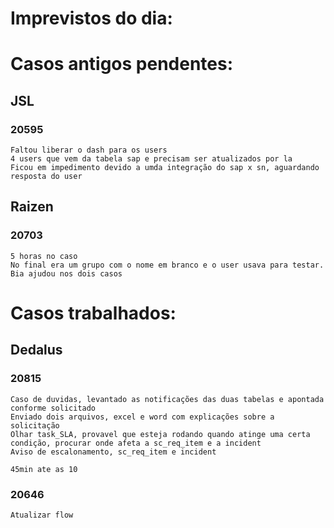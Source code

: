 # Imprevistos do dia:



# Casos antigos pendentes:

## JSL
### 20595
	Faltou liberar o dash para os users
	4 users que vem da tabela sap e precisam ser atualizados por la
	Ficou em impedimento devido a umda integração do sap x sn, aguardando resposta do user

## Raizen
### 20703
	5 horas no caso
	No final era um grupo com o nome em branco e o user usava para testar.
	Bia ajudou nos dois casos


# Casos trabalhados:

## Dedalus

### 20815
	Caso de duvidas, levantado as notificações das duas tabelas e apontada conforme solicitado
	Enviado dois arquivos, excel e word com explicações sobre a solicitação
	Olhar task_SLA, provavel que esteja rodando quando atinge uma certa condição, procurar onde afeta a sc_req_item e a incident 
	Aviso de escalonamento, sc_req_item e incident

	45min ate as 10
	

### 20646
	Atualizar flow
